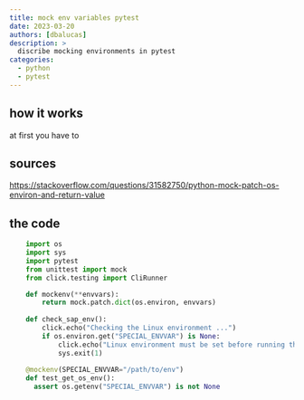 ```yaml
---
title: mock env variables pytest
date: 2023-03-20
authors: [dbalucas]
description: >
  discribe mocking environments in pytest
categories:
  - python
  - pytest
---
```


## how it works

at first you have to 

## sources

https://stackoverflow.com/questions/31582750/python-mock-patch-os-environ-and-return-value

## the code

``` python
    import os
    import sys
    import pytest
    from unittest import mock
    from click.testing import CliRunner

    def mockenv(**envvars):
        return mock.patch.dict(os.environ, envvars)
    
    def check_sap_env():
        click.echo("Checking the Linux environment ...")
        if os.environ.get("SPECIAL_ENVVAR") is None:
            click.echo("Linux environment must be set before running this script.")
            sys.exit(1)
    
    @mockenv(SPECIAL_ENVVAR="/path/to/env")
    def test_get_os_env():
      assert os.getenv("SPECIAL_ENVVAR") is not None
```
